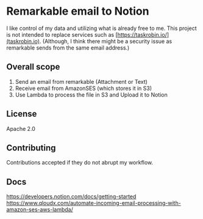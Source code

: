 # Remarkable email to Notion

I like control of my data and utilizing what is already free to me. This project is not intended to replace services such as [https://taskrobin.io/](taskrobin.io). (Although, I think there might be a security issue as remarkable sends from the same email address.)

## Overall scope
1. Send an email from remarkable (Attachment or Text)
2. Receive email from AmazonSES (which stores it in S3)
3. Use Lambda to process the file in S3 and Upload it to Notion

## License

Apache 2.0

## Contributing

Contributions accepted if they do not abrupt my workflow.

## Docs

https://developers.notion.com/docs/getting-started
https://www.qloudx.com/automate-incoming-email-processing-with-amazon-ses-aws-lambda/
